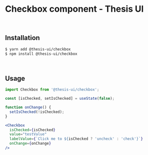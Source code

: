 # Checkbox component - Thesis UI

<br />

## Installation

```sh
$ yarn add @thesis-ui/checkbox
$ npm install @thesis-ui/checkbox
```

<br />

## Usage

```jsx
import Checkbox from '@thesis-ui/checkbox';

const [isChecked, setIsChecked] = useState(false);

function onChange() {
  setIsChecked(!isChecked);
}

<Checkbox
  isChecked={isChecked}
  value="testValue"
  labelValue={`Click me to ${isChecked ? 'uncheck' : 'check'}`}
  onChange={onChange}
/>
```

<br />
